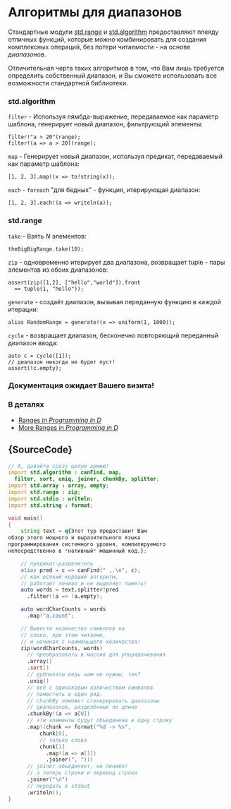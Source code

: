 # Алгоритмы для диапазонов

Стандартные модули [std.range](http://dlang.org/phobos/std_range.html)
и [std.algorithm](http://dlang.org/phobos/std_algorithm.html)
предоставляют плеяду отличных функций, которые
можно комбинировать для создания комплексных
операций, без потери читаемости - на основе
*диапазонов*.

Отличительная черта таких алгоритмов в том,
что Вам лишь требуется определить собственный
диапазон, и Вы сможете использовать все возможности
стандартной библиотеки.

### std.algorithm

`filter` - Используя лямбда-выражение, передаваемое как
 параметр шаблона, генерирует новый диапазон,
 фильтрующий элементы:

    filter!"a > 20"(range);
    filter!(a => a > 20)(range);

`map` - Генерирует новый диапазон, используя предикат,
 передаваемый как параметр шаблона:

    [1, 2, 3].map!(x => to!string(x));

`each` - `foreach` "для бедных" - функция, итерирующая
диапазон:

    [1, 2, 3].each!(a => writeln(a));

### std.range
`take` - Взять *N* элементов:

    theBigBigRange.take(10);

`zip` - одновременно итерирует два диапазона,
возвращает tuple - пары элементов из обоих
диапазонов:

    assert(zip([1,2], ["hello","world"]).front
      == tuple(1, "hello"));

`generate` - создаёт диапазон, вызывая переданную
функцию в каждой итерации:

    alias RandomRange = generate!(x => uniform(1, 1000));

`cycle` - возвращает диапазон, бесконечно повторяющий
переданный диапазон ввода:

    auto c = cycle([1]);
    // диапазон никогда не будет пуст!
    assert(!c.empty);

### Документация ожидает Вашего визита!


### В деталях

- [Ranges in _Programming in D_](http://ddili.org/ders/d.en/ranges.html)
- [More Ranges in _Programming in D_](http://ddili.org/ders/d.en/ranges_more.html)

## {SourceCode}

```d
// А, давайте сразу целую армию!
import std.algorithm : canFind, map,
  filter, sort, uniq, joiner, chunkBy, splitter;
import std.array : array, empty;
import std.range : zip;
import std.stdio : writeln;
import std.string : format;

void main()
{
    string text = q{Этот тур предоставит Вам
обзор этого мощного и выразительного языка
программирования системного уровня, компилируемого
непосредственно в *нативный* машинный код.};

    // предикат-разделитель
    alias pred = c => canFind(" ,.\n", c);
    // как всякий хороший алгоритм,
    // работает лениво и не выделяет память!
    auto words = text.splitter!pred
      .filter!(a => !a.empty);

    auto wordCharCounts = words
      .map!"a.count";

    // Вывести количество символов на
    // слово, при этом читаемо,
    // и начиная с наименьшего количества!
    zip(wordCharCounts, words)
      // преобразовать в массив для упорядочивания
      .array()
      .sort()
      // дубликаты ведь нам не нужны, так?
      .uniq()
      // всё с одинаковым количеством символов
      // поместить в один ряд.
      // chunkBy поможет сгенерировать диапазоны
      // диапазонов, разделённые по длине
      .chunkBy!(a => a[0])
      // эти элементы будут объединены в одну строку
      .map!(chunk => format("%d -> %s",
          chunk[0],
          // только слова
          chunk[1]
            .map!(a => a[1])
            .joiner(", ")))
      // joiner объединяет, но лениво!
      // а теперь строки и перевод строки
      .joiner("\n")
      // передать в stdout
      .writeln();
}
```
